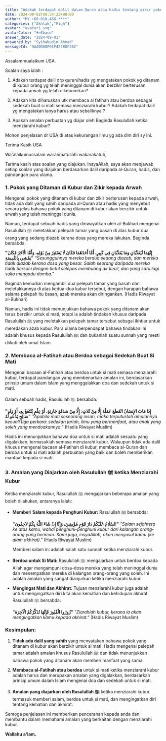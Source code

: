```yaml
---
title: "Adakah terdapat dalil dalam Quran atau hadis tentang zikir pokok kubur, kewajiban membaca Al-Fatihah semasa ziarah kubur dan amalan Baginda Rasulullah ketika menziarahi kubur?"
date: 2024-09-02T08:34:23+08:00
author: "MY +60-010-466-****"
categories: ["Akhlak","Fiqh"]
avatar: "avatar1.svg"
avatarColor: "#e3bacd"
answer_date: "2024-09-01"
answered_by: "Syihabudin Ahmad"
messageId: "3AA0D6DF01F42488F262"
---
```


Assalammualaikum USA.

Soalan saya ialah :

1) Adakah terdapat dalil drp quran/hadis yg mengatakan pokok yg ditanam di kubur orang yg telah meninggal dunia akan berzikir berterusan kepada arwah yg telah dikebumikan?

2) Adakah kita diharuskan utk membaca al fatihah atau  berdoa sebagai sedekah buat si mati semasa menziarahi kubur? Adakah terdapat dalil yg mengatakan ianya harus atau sebaliknya ?

3) Apakah amalan perbuatan yg diajar oleh Baginda Rasulullah ketika menziarahi kubur?

Mohon penjelasan dr USA di atas kekurangan ilmu yg ada dlm diri sy ini.

Terima Kasih USA

<!--more-->

Wa'alaikumussalam warahmatullahi wabarakatuh,

Terima kasih atas soalan yang diajukan. InsyaAllah, saya akan menjawab setiap soalan yang diajukan berdasarkan dalil daripada al-Quran, hadis, dan pandangan para ulama.

### 1. **Pokok yang Ditaman di Kubur dan Zikir kepada Arwah**

Mengenai pokok yang ditanam di kubur dan zikir berterusan kepada arwah, tidak ada dalil yang sahih daripada al-Quran atau hadis yang menyebut secara jelas bahawa pokok yang ditanam di kubur akan berzikir untuk arwah yang telah meninggal dunia.

Namun, terdapat sebuah hadis yang diriwayatkan oleh al-Bukhari mengenai Rasulullah ﷺ meletakkan pelepah tamar yang basah di atas kubur dua orang yang sedang diazab kerana dosa yang mereka lakukan. Baginda bersabda:

**"إِنَّهُمَا لَيُعَذَّبَانِ وَمَا يُعَذَّبَانِ فِي كَبِيرٍ، أَمَّا أَحَدُهُمَا فَكَانَ لَا يَسْتَتِرُ مِنْ بَوْلِهِ، وَأَمَّا الْآخَرُ فَكَانَ يَمْشِي بِالنَّمِيمَةِ"**
_"Sesungguhnya mereka berdua sedang diazab, dan mereka tidak diazab kerana dosa yang besar. Salah seorang daripada mereka tidak bersuci dengan betul selepas membuang air kecil, dan yang satu lagi suka mengadu domba."_

Baginda kemudian mengambil dua pelepah tamar yang basah dan meletakkannya di atas kedua-dua kubur tersebut, dengan harapan bahawa selama pelepah itu basah, azab mereka akan diringankan. (Hadis Riwayat al-Bukhari)

Namun, hadis ini tidak menunjukkan bahawa pokok yang ditanam akan terus berzikir untuk si mati, tetapi ia adalah tindakan khusus daripada Rasulullah ﷺ yang meletakkan pelepah tamar tersebut sebagai ikhtiar untuk meredakan azab kubur. Para ulama berpendapat bahawa tindakan ini adalah khusus kepada Rasulullah ﷺ dan bukanlah suatu sunnah yang mesti diikuti oleh umat Islam.

### 2. **Membaca al-Fatihah atau Berdoa sebagai Sedekah Buat Si Mati**

Mengenai bacaan al-Fatihah atau berdoa untuk si mati semasa menziarahi kubur, terdapat pandangan yang membenarkan amalan ini, berdasarkan prinsip umum dalam Islam yang menggalakkan doa dan sedekah untuk si mati.

Dalam sebuah hadis, Rasulullah ﷺ bersabda:

**"إِذَا مَاتَ الإِنسَانُ انْقَطَعَ عَمَلُهُ إِلَّا مِنْ ثَلاثٍ: إِلَّا مِنْ صَدَقَةٍ جَارِيَةٍ، أَوْ عِلْمٍ يُنْتَفَعُ بِهِ، أَوْ وَلَدٍ صَالِحٍ يَدْعُو لَهُ"**
_"Apabila mati seseorang insan, maka terputuslah amalannya kecuali tiga perkara: sedekah jariah, ilmu yang bermanfaat, atau anak yang soleh yang mendoakannya."_
(Hadis Riwayat Muslim)

Hadis ini menunjukkan bahawa doa untuk si mati adalah sesuatu yang digalakkan, termasuklah semasa menziarahi kubur. Walaupun tidak ada dalil khusus mengenai bacaan al-Fatihah di kubur, membaca al-Quran dan berdoa untuk si mati adalah perbuatan yang baik dan boleh memberikan manfaat kepada si mati.

### 3. **Amalan yang Diajarkan oleh Rasulullah ﷺ ketika Menziarahi Kubur**

Ketika menziarahi kubur, Rasulullah ﷺ mengajarkan beberapa amalan yang boleh dilakukan, antaranya ialah:

- **Memberi Salam kepada Penghuni Kubur:**
  Rasulullah ﷺ bersabda:

  **"السَّلَامُ عَلَيْكُمْ دَارَ قَوْمٍ مُؤْمِنِينَ، وَإِنَّا إِنْ شَاءَ اللَّهُ بِكُمْ لاَحِقُونَ"**
  _"Salam sejahtera ke atas kamu, wahai penghuni-penghuni kubur dari kalangan orang-orang yang beriman. Kami juga, insyaAllah, akan menyusul kamu (ke alam akhirat)."_ 
  (Hadis Riwayat Muslim)

  Memberi salam ini adalah salah satu sunnah ketika menziarahi kubur.

- **Berdoa untuk Si Mati:**
  Rasulullah ﷺ mengajarkan untuk berdoa kepada Allah agar mengampuni dosa-dosa mereka yang telah meninggal dunia dan menempatkan mereka di kalangan orang-orang yang soleh. Ini adalah amalan yang sangat dianjurkan ketika menziarahi kubur.

- **Mengingat Mati dan Akhirat:**
  Tujuan menziarahi kubur juga adalah untuk mengingatkan diri kita akan kematian dan kehidupan akhirat. Rasulullah ﷺ bersabda:

  **"زُورُوا الْقُبُورَ فَإِنَّهَا تُذَكِّرُكُمُ الْآخِرَةَ"**
  _"Ziarahlah kubur, kerana ia akan mengingatkan kamu kepada akhirat."_
  (Hadis Riwayat Muslim)

### Kesimpulan:

1. **Tidak ada dalil yang sahih** yang menyatakan bahawa pokok yang ditanam di kubur akan berzikir untuk si mati. Hadis mengenai pelepah tamar adalah amalan khusus Rasulullah ﷺ dan tidak menunjukkan bahawa pokok yang ditanam akan memberi manfaat yang sama.

2. **Membaca al-Fatihah atau berdoa** untuk si mati ketika menziarahi kubur adalah harus dan merupakan amalan yang digalakkan, berdasarkan prinsip umum dalam Islam mengenai doa dan sedekah untuk si mati.

3. **Amalan yang diajarkan oleh Rasulullah ﷺ** ketika menziarahi kubur termasuk memberi salam, berdoa untuk si mati, dan mengingatkan diri tentang kematian dan akhirat.

Semoga penjelasan ini memberikan pencerahan kepada anda dan membantu dalam memahami amalan yang berkaitan dengan menziarahi kubur.

**Wallahu a'lam.**
